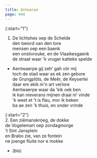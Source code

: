 ```yaml
---
title: Antwarpe
page: 444
---  
```


{:start="1"}  
1.  De lichtshes oep de Schelde  
den beiord van den tore  
mensen oep een baenk  
een onslivrouke, en de Vlaaikesgaenk  
de straat waar 'k vruger katteke spelde  
   
- Aentwaerpe gij zeh’ gah vör mij  
toch de stad waar as ek zen gebore  
de Grungplöts, de Meêr, de Keyserlei  
daar em ekik m'n art verlore  
Aentwaerpe waar da 'kik oek ben  
ik kan nieverans mijnen draai ni’ vinde  
'k weet et 't is flau, mor ik beken  
ba ae zen 'k thuis, en onder vrinde  

{:start="2"}  
2. Een ziêmanskróeg, de dokke  
de Vogelemart oep zondagmorge  
’t Sint Jansplein  
en Brabo zie, van ze fontein  
ne joenge fluite nor e mokke  

- (bis)  